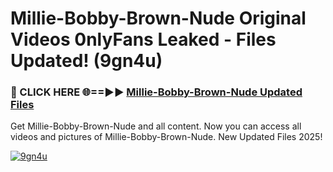 # Millie-Bobby-Brown-Nude Original Videos 0nlyFans Leaked - Files Updated! (9gn4u)

<h3>🔴 CLICK HERE 🌐==►► <a href="https://tinyurl.com/ehrbuxhb" rel="nofollow">Millie-Bobby-Brown-Nude Updated Files</a></h3>

Get Millie-Bobby-Brown-Nude and all content. Now you can access all videos and pictures of Millie-Bobby-Brown-Nude. New Updated Files 2025!

[![9gn4u](https://i.imgur.com/lVYEuWS.gif)](https://tinyurl.com/ehrbuxhb)
